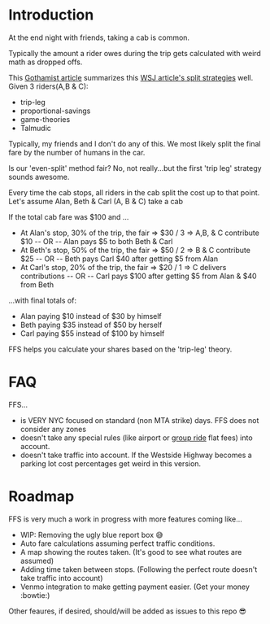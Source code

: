 # Introduction
At the end night with friends, taking a cab is common.

Typically the amount a rider owes during the trip gets calculated with weird math as dropped offs.

This [Gothamist article](http://gothamist.com/2005/12/09/_the_economics.php) summarizes this [WSJ article's split strategies](http://online.wsj.com/news/articles/SB113279169439805647) well.  Given 3 riders(A,B & C):

- trip-leg
- proportional-savings
- game-theories
- Talmudic

Typically, my friends and I don't do any of this.  We most likely split the final fare by the number of humans in the car.

Is our 'even-split' method fair?  No, not really...but the first 'trip leg' strategy sounds awesome.

Every time the cab stops, all riders in the cab split the cost up to that point.  Let's assume Alan, Beth & Carl (A, B & C) take a cab

If the total cab fare was $100 and ...
 - At Alan's stop, 30% of the trip, the fair => $30 / 3 => A,B, & C contribute $10   -- OR -- Alan pays $5 to both Beth & Carl
 - At Beth's stop, 50% of the trip, the fair => $50 / 2 => B & C contribute $25      -- OR -- Beth pays Carl $40 after getting $5 from Alan
 - At Carl's stop, 20% of the trip, the fair => $20 / 1 => C delivers contributions  -- OR -- Carl pays $100 after getting $5 from Alan & $40 from Beth

...with final totals of:
- Alan paying $10 instead of $30 by himself
- Beth paying $35 instead of $50 by herself
- Carl paying $55 instead of $100 by himself

FFS helps you calculate your shares based on the 'trip-leg' theory.

# FAQ
FFS...
- is VERY NYC focused on standard (non MTA strike) days.  FFS does not consider any zones
- doesn't take any special rules (like airport or [group ride](http://www.nyc.gov/html/tlc/html/passenger/taxicab_rate.shtml) flat fees) into account.
- doesn't take traffic into account.  If the Westside Highway becomes a parking lot cost percentages get weird in this version.

# Roadmap
FFS is very much a work in progress with more features coming like...

- WIP: Removing the ugly blue report box :sweat_smile:
- Auto fare calculations assuming perfect traffic conditions.
- A map showing the routes taken. (It's good to see what routes are assumed)
- Adding time taken between stops.  (Following the perfect route doesn't take traffic into account)
- Venmo integration to make getting payment easier. (Get your money :bowtie:)

Other feaures, if desired, should/will be added as issues to this repo :sunglasses: